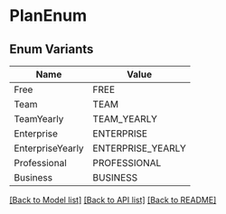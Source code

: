 # PlanEnum

## Enum Variants

| Name | Value |
|---- | -----|
| Free | FREE |
| Team | TEAM |
| TeamYearly | TEAM_YEARLY |
| Enterprise | ENTERPRISE |
| EnterpriseYearly | ENTERPRISE_YEARLY |
| Professional | PROFESSIONAL |
| Business | BUSINESS |


[[Back to Model list]](../README.md#documentation-for-models) [[Back to API list]](../README.md#documentation-for-api-endpoints) [[Back to README]](../README.md)


